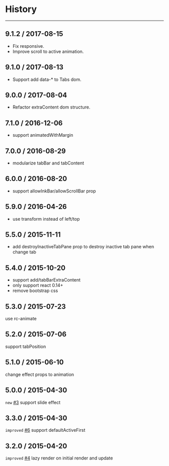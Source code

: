 # History
----

## 9.1.2 / 2017-08-15

* Fix responsive.
* Improve scroll to active animation.

## 9.1.0 / 2017-08-13

* Support add data-* to Tabs dom.

## 9.0.0 / 2017-08-04

* Refactor extraContent dom structure.

## 7.1.0 / 2016-12-06

- support animatedWithMargin

## 7.0.0 / 2016-08-29

- modularize tabBar and tabContent

## 6.0.0 / 2016-08-20

- support allowInkBar/allowScrollBar prop

## 5.9.0 / 2016-04-26

- use transform instead of left/top


## 5.5.0 / 2015-11-11

- add destroyInactiveTabPane prop to destroy inactive tab pane when change tab

## 5.4.0 / 2015-10-20

- support add/tabBarExtraContent
- only support react 0.14+
- remove bootstrap css

## 5.3.0 / 2015-07-23

use rc-animate

## 5.2.0 / 2015-07-06

support tabPosition

## 5.1.0 / 2015-06-10

change effect props to animation

## 5.0.0 / 2015-04-30

`new` [#3](https://github.com/react-component/tabs/issues/3) support slide effect

## 3.3.0 / 2015-04-30

`improved` [#6](https://github.com/react-component/tabs/issues/6) support defaultActiveFirst


## 3.2.0 / 2015-04-20

`improved` [#4](https://github.com/react-component/tabs/issues/4) lazy render on initial render and update
